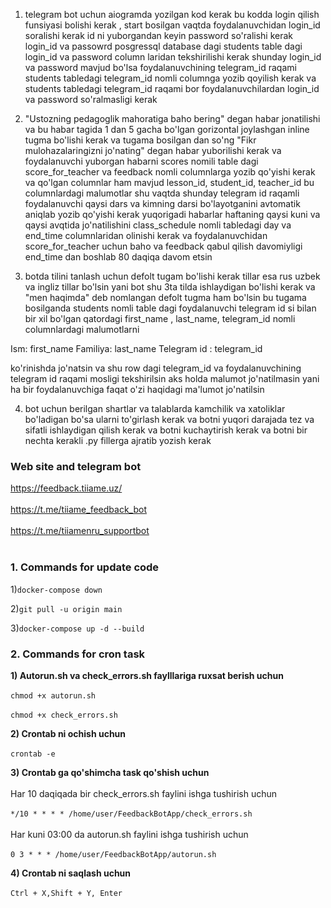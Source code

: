 1. telegram bot uchun aiogramda yozilgan kod kerak bu kodda login qilish funsiyasi bolishi kerak , start bosilgan vaqtda
   foydalanuvchidan login_id soralishi kerak id ni yuborgandan keyin password so'ralishi kerak login_id va passowrd
   posgressql database dagi students table dagi login_id va password column laridan tekshirilishi kerak shunday login_id
   va password mavjud bo'lsa foydalanuvchining telegram_id raqami students tabledagi telegram_id nomli columnga yozib
   qoyilish kerak va students tabledagi telegram_id raqami bor foydalanuvchilardan login_id va password so'ralmasligi
   kerak

2. "Ustozning pedagoglik mahoratiga baho bering" degan habar jonatilishi va bu habar tagida 1 dan 5 gacha bo'lgan
   gorizontal joylashgan inline tugma bo'lishi kerak va tugama bosilgan dan so'ng "Fikr mulohazalaringizni jo'nating"
   degan habar yuborilishi kerak va foydalanuvchi yuborgan habarni scores nomili table dagi score_for_teacher va
   feedback nomli columnlarga yozib qo'yishi kerak va qo'lgan columnlar ham mavjud lesson_id, student_id, teacher_id bu
   columnlardagi malumotlar shu vaqtda shunday telegram id raqamli foydalanuvchi qaysi dars va kimning darsi
   bo'layotganini avtomatik aniqlab yozib qo'yishi kerak yuqorigadi habarlar haftaning qaysi kuni va qaysi avqtida
   jo'natilishini class_schedule nomli tabledagi day va end_time columnlaridan olinishi kerak va foydalanuvchidan
   score_for_teacher uchun baho va feedback qabul qilish davomiyligi end_time dan boshlab 80 daqiqa davom etsin

3. botda tilini tanlash uchun defolt tugam bo'lishi kerak tillar esa rus uzbek va ingliz tillar bo'lsin yani bot shu 3ta
   tilda ishlaydigan bo'lishi kerak va "men haqimda" deb nomlangan defolt tugma ham bo'lsin bu tugama bosilganda
   students nomli table dagi foydalanuvchi telegram id si bilan bir xil bo'lgan qatordagi first_name , last_name,
   telegram_id nomli columnlardagi malumotlarni

Ism: first_name
Familiya: last_name
Telegram id : telegram_id

ko'rinishda jo'natsin va shu row dagi telegram_id va foydalanuvchining telegram id raqami mosligi tekshirilsin aks holda
malumot jo'natilmasin yani ha bir foydalanuvchiga faqat o'zi haqidagi ma'lumot jo'natilsin

4. bot uchun berilgan shartlar va talablarda kamchilik va xatoliklar bo'ladigan bo'sa ularni to'girlash kerak va botni
   yuqori darajada tez va sifatli ishlaydigan qilish kerak va botni kuchaytirish kerak va botni bir nechta kerakli .py
   fillerga ajratib yozish kerak

### Web site and telegram bot
https://feedback.tiiame.uz/<br><br>
https://t.me/tiiame_feedback_bot<br><br>
https://t.me/tiiamenru_supportbot<br><br>

### 1. Commands for update code

1)```docker-compose down```

2)```git pull -u origin main```

3)```docker-compose up -d --build```

### 2. Commands for cron task

**1) Autorun.sh va check_errors.sh faylllariga ruxsat berish uchun<br><br>**
```chmod +x autorun.sh```<br><br>
```chmod +x check_errors.sh```

**2) Crontab ni ochish uchun<br><br>**
```crontab -e```

**3) Crontab ga qo'shimcha task qo'shish uchun<br><br>**
Har 10 daqiqada bir check_errors.sh faylini ishga tushirish uchun<br><br>
```*/10 * * * * /home/user/FeedbackBotApp/check_errors.sh```<br><br>
Har kuni 03:00 da autorun.sh faylini ishga tushirish uchun<br><br>
```0 3 * * * /home/user/FeedbackBotApp/autorun.sh```

**4) Crontab ni saqlash uchun<br><br>**
```Ctrl + X,Shift + Y, Enter```
